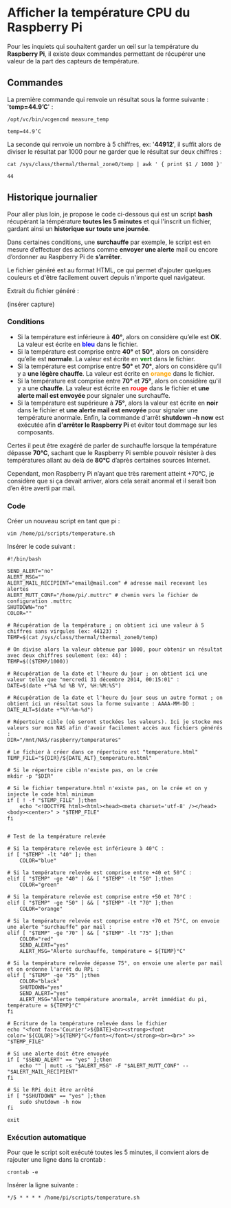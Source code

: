 <h1>Afficher la température CPU du Raspberry Pi</h1>

Pour les inquiets qui souhaitent garder un œil sur la température du <b>Raspberry Pi</b>, il existe deux commandes permettant de récupérer une valeur de la part des capteurs de température.

<h2>Commandes</h2>

La première commande qui renvoie un résultat sous la forme suivante : '<b>temp=44.9’C</b>' :

```
/opt/vc/bin/vcgencmd measure_temp

temp=44.9’C
```

La seconde qui renvoie un nombre à 5 chiffres, ex: '<b>44912</b>', il suffit alors de diviser le résultat par 1000 pour ne garder que le résultat sur deux chiffres :

```
cat /sys/class/thermal/thermal_zone0/temp | awk ' { print $1 / 1000 }'

44
```

<h2>Historique journalier</h2>

Pour aller plus loin, je propose le code ci-dessous qui est un script <b>bash</b> récupérant la témpérature <b>toutes les 5 minutes</b> et qui l'inscrit un fichier, gardant ainsi un <b>historique sur toute une journée</b>.

Dans certaines conditions, une <b>surchauffe</b> par exemple, le script est en mesure d’effectuer des actions comme <b>envoyer une alerte</b> mail ou encore d’ordonner au Raspberry Pi de <b>s’arrêter</b>.

Le fichier généré est au format HTML, ce qui permet d'ajouter quelques couleurs et d'être facilement ouvert depuis n'importe quel navigateur.

Extrait du fichier généré :

(insérer capture)

<h3>Conditions</h3>

- Si la température est inférieure à <b>40°</b>, alors on considère qu’elle est <b>OK</b>. La valeur est écrite en <span style="color:blue"><b>bleu</b></span> dans le fichier.
- Si la température est comprise entre <b>40°</b> et <b>50°</b>, alors on considère qu’elle est <b>normale</b>. La valeur est écrite en <span style="color:green"><b>vert</b></span> dans le fichier.
- Si la température est comprise entre <b>50°</b> et <b>70°</b>, alors on considère qu’il y a <b>une légère chauffe</b>. La valeur est écrite en <span style="color:orange"><b>orange</b></span> dans le fichier.
- Si la température est comprise entre <b>70°</b> et <b>75°</b>, alors on considère qu'il y a une <b>chauffe</b>. La valeur est écrite en <span style="color:red"><b>rouge</b></span> dans le fichier et <b>une alerte mail est envoyée</b> pour signaler une surchauffe.
- Si la température est supérieure à <b>75°</b>, alors la valeur est écrite en <b>noir</b> dans le fichier et <b>une alerte mail est envoyée</b> pour signaler une température anormale. Enfin, la commande d'arrêt <b>shutdown –h now</b> est exécutée afin <b>d'arrêter le Raspberry Pi</b> et éviter tout dommage sur les composants.

Certes il peut être exagéré de parler de surchauffe lorsque la température dépasse <b>70°C</b>, sachant que le Raspberry Pi semble pouvoir résister à des températures allant au delà de <b>80°C</b> d’après certaines sources Internet.

Cependant, mon Raspberry Pi n’ayant que très rarement atteint +70°C, je considère que si ça devait arriver, alors cela serait anormal et il serait bon d’en être averti par mail.

<h3>Code</h3>

Créer un nouveau script en tant que pi :

```
vim /home/pi/scripts/temperature.sh
```

Insérer le code suivant :


```
#!/bin/bash

SEND_ALERT="no"
ALERT_MSG=""
ALERT_MAIL_RECIPIENT="email@mail.com" # adresse mail recevant les alertes
ALERT_MUTT_CONF="/home/pi/.muttrc" # chemin vers le fichier de configuration .muttrc
SHUTDOWN="no"
COLOR=""

# Récupération de la température ; on obtient ici une valeur à 5 chiffres sans virgules (ex: 44123) :
TEMP=$(cat /sys/class/thermal/thermal_zone0/temp)

# On divise alors la valeur obtenue par 1000, pour obtenir un résultat avec deux chiffres seulement (ex: 44) :
TEMP=$(($TEMP/1000))

# Récupération de la date et l'heure du jour ; on obtient ici une valeur telle que "mercredi 31 décembre 2014, 00:15:01" :
DATE=$(date +"%A %d %B %Y, %H:%M:%S")

# Récupération de la date et l'heure du jour sous un autre format ; on obtient ici un résultat sous la forme suivante : AAAA-MM-DD :
DATE_ALT=$(date +"%Y-%m-%d")

# Répertoire cible (où seront stockées les valeurs). Ici je stocke mes valeurs sur mon NAS afin d'avoir facilement accès aux fichiers générés :
DIR="/mnt/NAS/raspberry/temperatures"

# Le fichier à créer dans ce répertoire est "temperature.html"
TEMP_FILE="${DIR}/${DATE_ALT}_temperature.html"

# Si le répertoire cible n'existe pas, on le crée
mkdir -p "$DIR"

# Si le fichier temperature.html n'existe pas, on le crée et on y injecte le code html minimum
if [ ! -f "$TEMP_FILE" ];then
    echo "<!DOCTYPE html><html><head><meta charset='utf-8' /></head><body><center>" > "$TEMP_FILE"
fi


# Test de la température relevée

# Si la température relevée est inférieure à 40°C :
if [ "$TEMP" -lt "40" ]; then
    COLOR="blue"

# Si la température relevée est comprise entre +40 et 50°C :
elif [ "$TEMP" -ge "40" ] && [ "$TEMP" -lt "50" ];then
    COLOR="green"

# Si la température relevée est comprise entre +50 et 70°C :
elif [ "$TEMP" -ge "50" ] && [ "$TEMP" -lt "70" ];then
    COLOR="orange"

# Si la température relevée est comprise entre +70 et 75°C, on envoie une alerte "surchauffe" par mail :
elif [ "$TEMP" -ge "70" ] && [ "$TEMP" -lt "75" ];then
    COLOR="red"
    SEND_ALERT="yes"
    ALERT_MSG="Alerte surchauffe, température = ${TEMP}°C"

# Si la température relevée dépasse 75°, on envoie une alerte par mail et on ordonne l'arrêt du RPi :
elif [ "$TEMP" -ge "75" ];then
    COLOR="black"
    SHUTDOWN="yes"
    SEND_ALERT="yes"
    ALERT_MSG="Alerte température anormale, arrêt immédiat du pi, température = ${TEMP}°C"
fi

# Ecriture de la température relevée dans le fichier
echo "<font face='Courier'>${DATE}<br><strong><font color='${COLOR}'>${TEMP}°C</font></font></strong><br><br>" >> "$TEMP_FILE"

# Si une alerte doit être envoyée
if [ "$SEND_ALERT" == "yes" ];then
    echo "" | mutt -s "$ALERT_MSG" -F "$ALERT_MUTT_CONF" -- "$ALERT_MAIL_RECIPIENT"
fi

# Si le RPi doit être arrêté
if [ "$SHUTDOWN" == "yes" ];then
    sudo shutdown -h now
fi

exit
```

<h3>Exécution automatique</h3>

Pour que le script soit exécuté toutes les 5 minutes, il convient alors de rajouter une ligne dans la crontab :

```
crontab -e
```

Insérer la ligne suivante :

```
*/5 * * * * /home/pi/scripts/temperature.sh
```
